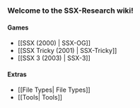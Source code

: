 ### Welcome to the SSX-Research wiki! 

#### Games
- [[SSX (2000) | SSX-OG]]
- [[SSX Tricky (2001) | SSX-Tricky]]
- [[SSX 3 (2003) | SSX-3]]

#### Extras
- [[File Types| File Types]]
- [[Tools| Tools]]